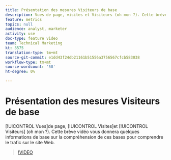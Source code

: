 ```yaml
---
title: Présentation des mesures Visiteurs de base
description: Vues de page, visites et Visiteurs (oh mon ?). Cette brève vidéo vous donnera quelques informations de base sur la compréhension de ces bases pour comprendre le trafic sur le site Web.
feature: metrics
topics: null
audience: analyst, marketer
activity: use
doc-type: feature video
team: Technical Marketing
kt: 3575
translation-type: tm+mt
source-git-commit: e1dd43f24db21161b51556a3756567cfcb583038
workflow-type: tm+mt
source-wordcount: '58'
ht-degree: 0%

---
```



# Présentation des mesures Visiteurs de base

[!UICONTROL Vues]de page, [!UICONTROL Visites]et [!UICONTROL Visiteurs] (oh mon ?). Cette brève vidéo vous donnera quelques informations de base sur la compréhension de ces bases pour comprendre le trafic sur le site Web.

>[!VIDEO](https://video.tv.adobe.com/v/28774/?quality=12)
